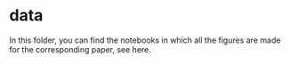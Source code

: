 # data

In this folder, you can find the notebooks in which all the figures are made for the corresponding paper, see here.